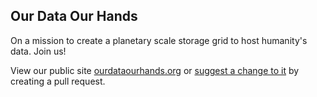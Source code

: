 ## Our Data Our Hands

On a mission to create a planetary scale storage grid to host humanity's data. Join us!

View our public site [ourdataourhands.org](https://ourdataourhands.org/) or [suggest a change to it](https://github.com/ourdataourhands/ourdataourhands.github.io/pulls) by creating a pull request.
